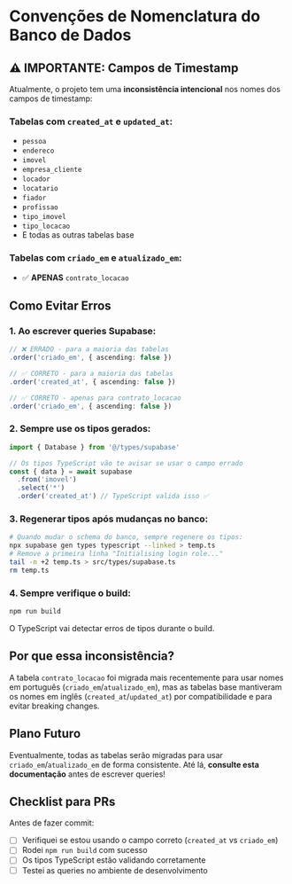 # Convenções de Nomenclatura do Banco de Dados

## ⚠️ IMPORTANTE: Campos de Timestamp

Atualmente, o projeto tem uma **inconsistência intencional** nos nomes dos campos de timestamp:

### Tabelas com `created_at` e `updated_at`:
- `pessoa`
- `endereco`
- `imovel`
- `empresa_cliente`
- `locador`
- `locatario`
- `fiador`
- `profissao`
- `tipo_imovel`
- `tipo_locacao`
- E todas as outras tabelas base

### Tabelas com `criado_em` e `atualizado_em`:
- ✅ **APENAS** `contrato_locacao`

## Como Evitar Erros

### 1. Ao escrever queries Supabase:

```typescript
// ❌ ERRADO - para a maioria das tabelas
.order('criado_em', { ascending: false })

// ✅ CORRETO - para a maioria das tabelas
.order('created_at', { ascending: false })

// ✅ CORRETO - apenas para contrato_locacao
.order('criado_em', { ascending: false })
```

### 2. Sempre use os tipos gerados:

```typescript
import { Database } from '@/types/supabase'

// Os tipos TypeScript vão te avisar se usar o campo errado
const { data } = await supabase
  .from('imovel')
  .select('*')
  .order('created_at') // TypeScript valida isso ✅
```

### 3. Regenerar tipos após mudanças no banco:

```bash
# Quando mudar o schema do banco, sempre regenere os tipos:
npx supabase gen types typescript --linked > temp.ts
# Remove a primeira linha "Initialising login role..."
tail -n +2 temp.ts > src/types/supabase.ts
rm temp.ts
```

### 4. Sempre verifique o build:

```bash
npm run build
```

O TypeScript vai detectar erros de tipos durante o build.

## Por que essa inconsistência?

A tabela `contrato_locacao` foi migrada mais recentemente para usar nomes em português (`criado_em`/`atualizado_em`), mas as tabelas base mantiveram os nomes em inglês (`created_at`/`updated_at`) por compatibilidade e para evitar breaking changes.

## Plano Futuro

Eventualmente, todas as tabelas serão migradas para usar `criado_em`/`atualizado_em` de forma consistente. Até lá, **consulte esta documentação** antes de escrever queries!

## Checklist para PRs

Antes de fazer commit:

- [ ] Verifiquei se estou usando o campo correto (`created_at` vs `criado_em`)
- [ ] Rodei `npm run build` com sucesso
- [ ] Os tipos TypeScript estão validando corretamente
- [ ] Testei as queries no ambiente de desenvolvimento
